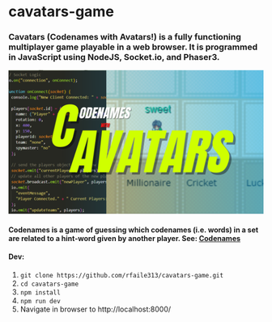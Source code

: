 # cavatars-game

### Cavatars (Codenames with Avatars!) is a fully functioning multiplayer game playable in a web browser. It is programmed in JavaScript using NodeJS, Socket.io, and Phaser3.

[![Cavatars Gameplay Video](client/assets/cavatars.png)](https://youtu.be/jKvKLSwcUII)

#### Codenames is a game of guessing which codenames (i.e. words) in a set are related to a hint-word given by another player. See: [Codenames](https://en.wikipedia.org/wiki/Codenames_(board_game))

#### Dev:

1. `git clone https://github.com/rfaile313/cavatars-game.git`
2. `cd cavatars-game`
3. `npm install`
4. `npm run dev`
5. Navigate in browser to http://localhost:8000/